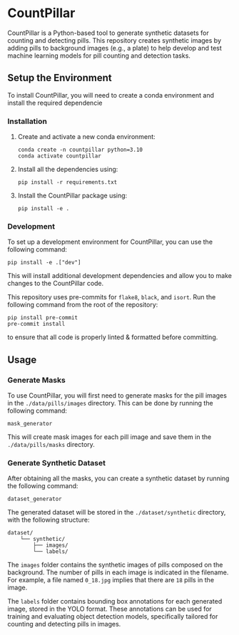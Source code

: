 # CountPillar

CountPillar is a Python-based tool to generate synthetic datasets for counting and detecting pills. This repository creates synthetic images by adding pills to background images (e.g., a plate) to help develop and test machine learning models for pill counting and detection tasks.



## Setup the Environment

To install CountPillar, you will need to create a conda environment and install the required dependencie

### Installation
1. Create and activate a new conda environment:
    ```
    conda create -n countpillar python=3.10
    conda activate countpillar
    ```

2. Install all the dependencies using:
    ```
    pip install -r requirements.txt
    ```
3. Install the CountPillar package using:
    ```
    pip install -e .
    ```

### Development
To set up a development environment for CountPillar, you can use the following command:

    pip install -e .["dev"]

This will install additional development dependencies and allow you to make changes to the CountPillar code.

This repository uses pre-commits for `flake8`, `black`, and `isort`.
Run the following command from the root of the repository:

```shell script
pip install pre-commit
pre-commit install
```
to ensure that all code is properly linted & formatted before committing.

## Usage
### Generate Masks

To use CountPillar, you will first need to generate masks for the pill images in the `./data/pills/images` directory. This can be done by running the following command:
```
mask_generator
```
This will create mask images for each pill image and save them in the `./data/pills/masks` directory.

### Generate Synthetic Dataset

After obtaining all the masks, you can create a synthetic dataset by running the following command:
```
dataset_generator
```
The generated dataset will be stored in the `./dataset/synthetic` directory, with the following structure:
```
dataset/
    └── synthetic/
        ├── images/
        └── labels/
```

The `images` folder contains the synthetic images of pills composed on the background. The number of pills in each image is indicated in the filename. For example, a file named `0_18.jpg` implies that there are `18` pills in the image.

The `labels` folder contains bounding box annotations for each generated image, stored in the YOLO format. These annotations can be used for training and evaluating object detection models, specifically tailored for counting and detecting pills in images.
